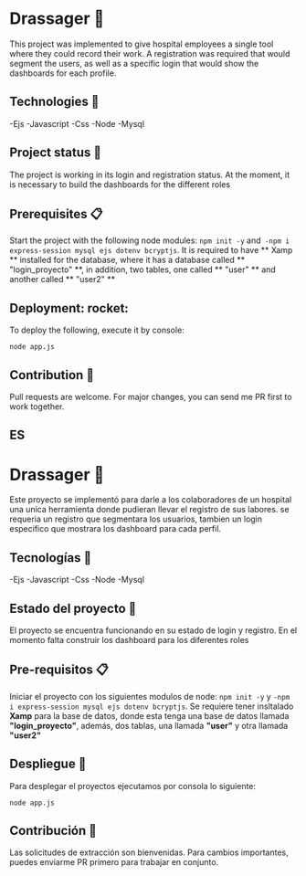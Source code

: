# Drassager :hospital:

This project was implemented to give hospital employees a single tool where they could record their work. A registration was required that would segment the users, as well as a specific login that would show the dashboards for each profile.

## Technologies 🔨

-Ejs
-Javascript
-Css
-Node
-Mysql

## Project status 🚩

The project is working in its login and registration status. At the moment, it is necessary to build the dashboards for the different roles

## Prerequisites 📋

Start the project with the following node modules: `npm init -y` and` -npm i express-session mysql ejs dotenv bcryptjs`.
It is required to have ** Xamp ** installed for the database, where it has a database called ** "login_proyecto" **, in addition, two tables, one called ** "user" ** and another called ** "user2" **

## Deployment: rocket:

To deploy the following, execute it by console:

```
node app.js
```

## Contribution 👊
Pull requests are welcome. For major changes, you can send me PR first to work together.


## ES
# Drassager :hospital:

Este proyecto se implementó para darle a los colaboradores de un hospital una unica herramienta donde pudieran llevar el registro de sus labores. se requeria un registro que segmentara los usuarios, tambien un login especifico que mostrara los dashboard para cada perfil.

## Tecnologías 🔨

-Ejs
-Javascript
-Css
-Node
-Mysql

## Estado del proyecto 🚩

El proyecto se encuentra funcionando en su estado de login y registro. En el momento falta construir los dashboard para los diferentes roles

## Pre-requisitos 📋

Iniciar el proyecto con los siguientes modulos de node: `npm init -y` y `-npm i express-session mysql ejs dotenv bcryptjs`. 
Se requiere tener insltalado **Xamp** para la base de datos, donde esta tenga una base de datos llamada **"login_proyecto"**, además, dos tablas, una llamada **"user"** y otra llamada **"user2"**

## Despliegue :rocket:

Para desplegar el proyectos ejecutamos por consola lo siguiente:

```
node app.js
```

## Contribución 👊
Las solicitudes de extracción son bienvenidas. Para cambios importantes, puedes enviarme PR primero para trabajar en conjunto.
